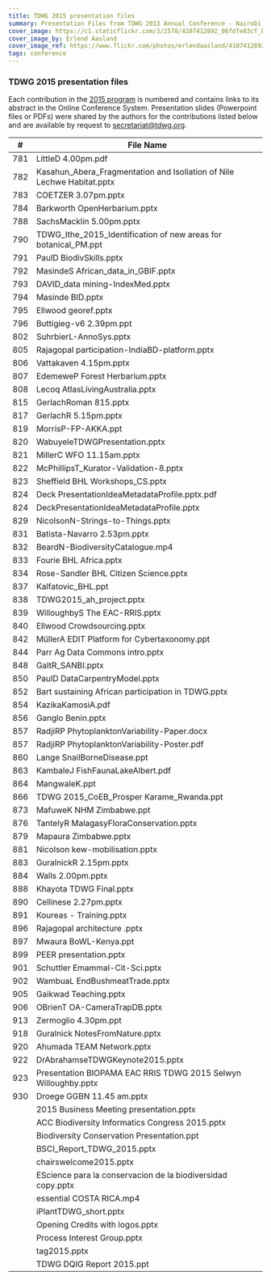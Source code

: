 ```yaml
---
title: TDWG 2015 presentation files
summary: Presentation Files from TDWG 2013 Annual Conference - Nairobi, Kenya
cover_image: https://c1.staticflickr.com/3/2578/4107412892_06fdfe03cf_b.jpg
cover_image_by: Erlend Aasland
cover_image_ref: https://www.flickr.com/photos/erlendaasland/4107412892
tags: conference
---
```


### TDWG 2015 presentation files

Each contribution in the [2015 program](https://static.tdwg.org/conferences/2015/tdwg_2015_programme.pdf) is numbered and contains links to its abstract in the Online Conference System. Presentation slides (Powerpoint files or PDFs) were shared by the authors for the contributions listed below and are available by request to [secretariat@tdwg.org](mailto:secretariat@tdwg.org).  


| #   | File Name |
| --- | --------- |
| 781 | LittleD 4.00pm.pdf |
| 782 | Kasahun_Abera_Fragmentation and Isollation of Nile Lechwe Habitat.pptx |
| 783 | COETZER 3.07pm.pptx |
| 784 | Barkworth OpenHerbarium.pptx |
| 788 | SachsMacklin 5.00pm.pptx |
| 790 | TDWG_Ithe_2015_Identification of new areas for botanical_PM.ppt |
| 791 | PaulD BiodivSkills.pptx |
| 792 | MasindeS African_data_in_GBIF.pptx |
| 793 | DAVID_data mining-IndexMed.pptx |
| 794 | Masinde BID.pptx |
| 795 | Ellwood georef.pptx |
| 796 | Buttigieg-v6 2.39pm.ppt |
| 802 | SuhrbierL-AnnoSys.pptx |
| 805 | Rajagopal participation-IndiaBD-platform.pptx |
| 806 | Vattakaven 4.15pm.pptx |
| 807 | EdemeweP Forest Herbarium.pptx |
| 808 | Lecoq AtlasLivingAustralia.pptx |
| 815 | GerlachRoman 815.pptx |
| 817 | GerlachR 5.15pm.pptx |
| 819 | MorrisP-FP-AKKA.ppt |
| 820 | WabuyeleTDWGPresentation.pptx |
| 821 | MillerC WFO 11.15am.pptx |
| 822 | McPhillipsT_Kurator-Validation-8.pptx |
| 823 | Sheffield BHL Workshops_CS.pptx |
| 824 | Deck PresentationIdeaMetadataProfile.pptx.pdf |
| 824 | DeckPresentationIdeaMetadataProfile.pptx |
| 829 | NicolsonN-Strings-to-Things.pptx |
| 831 | Batista-Navarro 2.53pm.pptx |
| 832 | BeardN-BiodiversityCatalogue.mp4 |
| 833 | Fourie BHL Africa.pptx |
| 834 | Rose-Sandler BHL Citizen Science.pptx |
| 837 | Kalfatovic_BHL.ppt |
| 838 | TDWG2015_ah_project.pptx |
| 839 | WilloughbyS The EAC-RRIS.pptx |
| 840 | Ellwood Crowdsourcing.pptx |
| 842 | MüllerA EDIT Platform for Cybertaxonomy.ppt |
| 844 | Parr Ag Data Commons intro.pptx |
| 848 | GaltR_SANBI.pptx |
| 850 | PaulD DataCarpentryModel.pptx |
| 852 | Bart sustaining African participation in TDWG.pptx |
| 854 | KazikaKamosiA.pdf |
| 856 | Ganglo Benin.pptx |
| 857 | RadjiRP PhytoplanktonVariability-Paper.docx |
| 857 | RadjiRP PhytoplanktonVariability-Poster.pdf |
| 860 | Lange SnailBorneDisease.ppt |
| 863 | KambaleJ FishFaunaLakeAlbert.pdf |
| 864 | MangwaleK.ppt |
| 866 | TDWG 2015_CoEB_Prosper Karame_Rwanda.ppt |
| 873 | MafuweK NHM Zimbabwe.ppt |
| 876 | TantelyR MalagasyFloraConservation.pptx |
| 879 | Mapaura Zimbabwe.pptx |
| 881 | Nicolson kew-mobilisation.pptx |
| 883 | GuralnickR 2.15pm.pptx |
| 884 | Walls 2.00pm.pptx |
| 888 | Khayota TDWG Final.pptx |
| 890 | Cellinese 2.27pm.pptx |
| 891 | Koureas - Training.pptx |
| 896 | Rajagopal architecture .pptx |
| 897 | Mwaura BoWL-Kenya.ppt |
| 899 | PEER presentation.pptx |
| 901 | Schuttler Emammal-Cit-Sci.pptx |
| 902 | WambuaL EndBushmeatTrade.pptx |
| 905 | Gaikwad Teaching.pptx |
| 906 | OBrienT OA-CameraTrapDB.pptx |
| 913 | Zermoglio 4.30pm.ppt |
| 918 | Guralnick NotesFromNature.pptx |
| 920 | Ahumada TEAM Network.pptx |
| 922 | DrAbrahamseTDWGKeynote2015.pptx |
| 923 | Presentation BIOPAMA EAC RRIS TDWG 2015	Selwyn Willoughby.pptx |
| 930 | Droege GGBN 11.45 am.pptx |
|   | 2015 Business Meeting presentation.pptx |
|   | ACC Biodiversity Informatics Congress 2015.pptx |
|   | Biodiversity Conservation Presentation.ppt |
|   | BSCI_Report_TDWG_2015.pptx |
|   | chairswelcome2015.pptx |
|   | EScience para la conservacion de la biodiversidad copy.pptx |
|   | essential COSTA RICA.mp4 |
|   | iPlantTDWG_short.pptx |
|   | Opening Credits with logos.pptx |
|   | Process Interest Group.pptx |
|   | tag2015.pptx |
|   | TDWG DQIG Report 2015.ppt |

